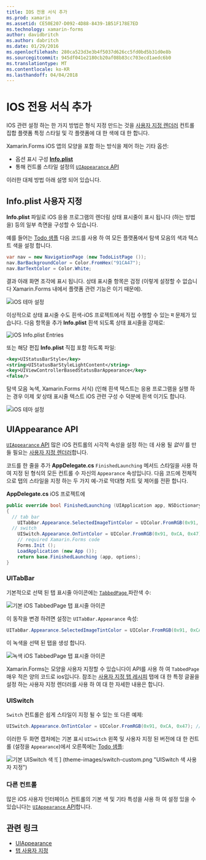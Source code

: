```yaml
---
title: IOS 전용 서식 추가
ms.prod: xamarin
ms.assetid: CE50E207-D092-4D88-8439-1B51F178E7ED
ms.technology: xamarin-forms
author: davidbritch
ms.author: dabritch
ms.date: 01/29/2016
ms.openlocfilehash: 280ca523d3e3b4f5037d626cc5fd0bd5b31d0e8b
ms.sourcegitcommit: 945df041e2180cb20af08b83cc703ecd1aedc6b0
ms.translationtype: MT
ms.contentlocale: ko-KR
ms.lasthandoff: 04/04/2018
---
```

# <a name="adding-ios-specific-formatting"></a>IOS 전용 서식 추가

IOS 관련 설정 하는 한 가지 방법은 형식 지정 만드는 것을 [사용자 지정 렌더러](~/xamarin-forms/app-fundamentals/custom-renderer/index.md) 컨트롤 집합 플랫폼 특정 스타일 및 각 플랫폼에 대 한 색에 대 한 합니다.

Xamarin.Forms iOS 앱의 모양을 포함 하는 방식을 제어 하는 기타 옵션:

* 옵션 표시 구성 [ **Info.plist**](#info-plist)
* 통해 컨트롤 스타일 설정의 [ `UIAppearance` API](#uiappearance)

이러한 대체 방법 아래 설명 되어 있습니다.

<a name="info-plist"/>

## <a name="customizing-infoplist"></a>Info.plist 사용자 지정

**Info.plist** 파일로 iOS 응용 프로그램의 렌더링 상태 표시줄이 표시 됩니다 (하는 방법을) 등의 일부 측면을 구성할 수 있습니다.

예를 들어는 [Todo 샘플](https://developer.xamarin.com/samples/xamarin-forms/Todo/) 다음 코드를 사용 하 여 모든 플랫폼에서 탐색 모음의 색과 텍스트 색을 설정 합니다.

```csharp
var nav = new NavigationPage (new TodoListPage ());
nav.BarBackgroundColor = Color.FromHex("91CA47");
nav.BarTextColor = Color.White;
```

결과 아래 화면 조각에 표시 됩니다. 상태 표시줄 항목은 검정 (이렇게 설정할 수 없습니다 Xamarin.Forms 내에서 플랫폼 관련 기능은 이기 때문에).

![](theme-images/status-default-sml.png "iOS 테마 설정")

이상적으로 상태 표시줄 수도 흰색-iOS 프로젝트에서 직접 수행할 수 있는 म 문제가 있습니다. 다음 항목을 추가 **Info.plist** 흰색 되도록 상태 표시줄을 강제로:

![](theme-images/info-plist.png "iOS Info.plist Entries")

또는 해당 편집 **Info.plist** 직접 포함 하도록 파일:

```xml
<key>UIStatusBarStyle</key>
<string>UIStatusBarStyleLightContent</string>
<key>UIViewControllerBasedStatusBarAppearance</key>
<false/>
```

탐색 모음 녹색, Xamarin.Forms 서식) (인해 흰색 텍스트는 응용 프로그램을 실행 하는 경우 이제 *및* 상태 표시줄 텍스트 iOS 관련 구성 수 덕분에 흰색 이기도 합니다.

![](theme-images/status-white-sml.png "iOS 테마 설정")

<a name="uiappearance"/>

## <a name="uiappearance-api"></a>UIAppearance API

[ `UIAppearance` API](~/ios/user-interface/ios-ui/introduction-to-the-appearance-api.md) 많은 iOS 컨트롤의 시각적 속성을 설정 하는 데 사용 될 *없이* 를 만들 필요는 [사용자 지정 렌더러](~/xamarin-forms/app-fundamentals/custom-renderer/index.md)합니다.

코드를 한 줄을 추가 **AppDelegate.cs** `FinishedLaunching` 메서드 스타일을 사용 하 여 지정 된 형식의 모든 컨트롤 수 자신의 `Appearance` 속성입니다. 다음 코드에 전체적으로 탭의 스타일을 지정 하는 두 가지 예-가로 막대형 차트 및 제어를 전환 합니다.

**AppDelegate.cs** iOS 프로젝트에

```csharp
public override bool FinishedLaunching (UIApplication app, NSDictionary options)
{
  // tab bar
    UITabBar.Appearance.SelectedImageTintColor = UIColor.FromRGB(0x91, 0xCA, 0x47); // green
  // switch
    UISwitch.Appearance.OnTintColor = UIColor.FromRGB(0x91, 0xCA, 0x47); // green
    // required Xamarin.Forms code
    Forms.Init ();
    LoadApplication (new App ());
    return base.FinishedLaunching (app, options);
}
```

### <a name="uitabbar"></a>UITabBar

기본적으로 선택 된 탭 표시줄 아이콘에는 [ `TabbedPage` ](~/xamarin-forms/app-fundamentals/navigation/tabbed-page.md) 파란색 수:

![](theme-images/tabbar-default.png "기본 iOS TabbedPage 탭 표시줄 아이콘")

이 동작을 변경 하려면 설정는 `UITabBar.Appearance` 속성:

```csharp
UITabBar.Appearance.SelectedImageTintColor = UIColor.FromRGB(0x91, 0xCA, 0x47); // green
```

이 녹색을 선택 된 탭을 생성 합니다.

![](theme-images/tabbar-custom.png "녹색 iOS TabbedPage 탭 표시줄 아이콘")

Xamarin.Forms는 모양을 사용자 지정할 수 있습니다이 API를 사용 하 여 `TabbedPage` 매우 적은 양의 코드로 ios입니다. 참조는 [사용자 지정 탭 레시피](https://developer.xamarin.com/recipes/cross-platform/xamarin-forms/ios/customize-tabs/) 탭에 대 한 특정 글꼴을 설정 하는 사용자 지정 렌더러를 사용 하 여 대 한 자세한 내용은 합니다.

### <a name="uiswitch"></a>UISwitch

`Switch` 컨트롤은 쉽게 스타일이 지정 될 수 있는 또 다른 예제:

```csharp
UISwitch.Appearance.OnTintColor = UIColor.FromRGB(0x91, 0xCA, 0x47); // green
```

이러한 두 화면 캡처에는 기본 표시 `UISwitch` 왼쪽 및 사용자 지정 된 버전에 대 한 컨트롤 (설정을 `Appearance`)에서 오른쪽에는 [Todo 샘플](https://developer.xamarin.com/samples/xamarin-forms/Todo/):

![](theme-images/switch-default.png "기본 UISwitch 색") ![ ] (theme-images/switch-custom.png "UISwitch 색 사용자 지정")

### <a name="other-controls"></a>다른 컨트롤

많은 iOS 사용자 인터페이스 컨트롤의 기본 색 및 기타 특성을 사용 하 여 설정 있을 수 있습니다는 [ `UIAppearance` API](~/ios/user-interface/ios-ui/introduction-to-the-appearance-api.md)합니다.



## <a name="related-links"></a>관련 링크

- [UIAppearance](~/ios/user-interface/ios-ui/introduction-to-the-appearance-api.md)
- [탭 사용자 지정](https://developer.xamarin.com/recipes/cross-platform/xamarin-forms/ios/customize-tabs/)
